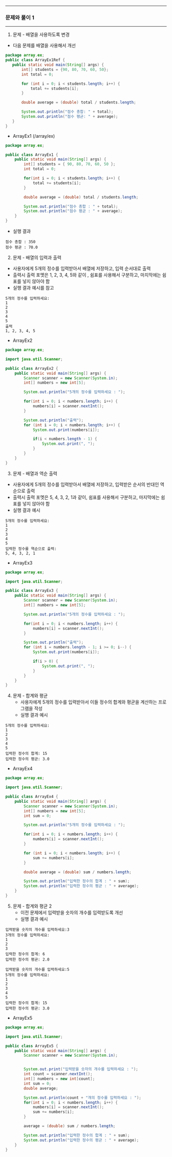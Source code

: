 -----
### 문제와 풀이 1
-----
1. 문제 - 배열을 사용하도록 변경
  - 다음 문제를 배열을 사용해서 개선
```java
package array.ex;
public class ArrayEx1Ref {
   public static void main(String[] args) {
       int[] students = {90, 80, 70, 60, 50};
       int total = 0;

       for (int i = 0; i < students.length; i++) {
           total += students[i];
       }

       double average = (double) total / students.length;

       System.out.println("점수 총합: " + total);
       System.out.println("점수 평균: " + average);
   }
}
```
  - ArrayEx1 (/array/ex)
```java
package array.ex;

public class ArrayEx1 {
    public static void main(String[] args) {
        int[] students = { 90, 80, 70, 60, 50 };
        int total = 0;

        for(int i = 0; i < students.length; i++) {
            total += students[i];
        }

        double average = (double) total / students.length;

        System.out.println("점수 총합 : " + total);
        System.out.println("점수 평균 : " + average);
    }
}
```
  - 실행 결과
```
점수 총합 : 350
점수 평균 : 70.0
```

2. 문제 - 배열의 입력과 출력
  - 사용자에게 5개의 정수를 입력받아서 배열에 저장하고, 입력 순서대로 출력
  - 출력시 출력 포멧은 1, 2, 3, 4, 5와 같이 , 쉼표를 사용해서 구분하고, 마지막에는 쉼표를 넣지 않아야 함
  - 실행 결과 예시를 참고
```
5개의 정수를 입력하세요:
1
2
3
4
5
출력
1, 2, 3, 4, 5
```
  - ArrayEx2
```java
package array.ex;

import java.util.Scanner;

public class ArrayEx2 {
    public static void main(String[] args) {
        Scanner scanner = new Scanner(System.in);
        int[] numbers = new int[5];

        System.out.println("5개의 정수를 입력하세요 : ");

        for(int i = 0; i < numbers.length; i++) {
            numbers[i] = scanner.nextInt();
        }

        System.out.println("출력");
        for (int i = 0; i < numbers.length; i++) {
            System.out.print(numbers[i]);

            if(i < numbers.length - 1) {
                System.out.print(", ");
            }
        }
    }
}
```

3. 문제 - 배열과 역순 출력
  - 사용자에게 5개의 정수를 입력받아서 배열에 저장하고, 입력받은 순서의 반대인 역순으로 출력
  - 출력시 출력 포멧은 5, 4, 3, 2, 1과 같이, 쉼표를 사용해서 구분하고, 마지막에는 쉼표를 넣지 않아야 함
  - 실행 결과 예시
```
5개의 정수를 입력하세요:
1
2
3
4
5
입력한 정수를 역순으로 출력:
5, 4, 3, 2, 1
```
  - ArrayEx3
```java
package array.ex;

import java.util.Scanner;

public class ArrayEx3 {
    public static void main(String[] args) {
        Scanner scanner = new Scanner(System.in);
        int[] numbers = new int[5];

        System.out.println("5개의 정수를 입력하세요 : ");

        for(int i = 0; i < numbers.length; i++) {
            numbers[i] = scanner.nextInt();
        }

        System.out.println("출력");
        for (int i = numbers.length - 1; i >= 0; i--) {
            System.out.print(numbers[i]);

            if(i > 0) {
                System.out.print(", ");
            }
        }
    }
}
```

4. 문제 - 합계와 평균
   - 사용자에게 5개의 정수를 입력받아서 이들 정수의 합계와 평균을 계산하는 프로그램을 작성
   - 실행 결과 예시
```
5개의 정수를 입력하세요:
1
2
3
4
5
입력한 정수의 합계: 15
입력한 정수의 평균: 3.0
```
   - ArrayEx4
```java
package array.ex;

import java.util.Scanner;

public class ArrayEx4 {
    public static void main(String[] args) {
        Scanner scanner = new Scanner(System.in);
        int[] numbers = new int[5];
        int sum = 0;

        System.out.println("5개의 정수를 입력하세요 : ");

        for(int i = 0; i < numbers.length; i++) {
            numbers[i] = scanner.nextInt();
        }

        for (int i = 0; i < numbers.length; i++) {
            sum += numbers[i];
        }

        double average = (double) sum / numbers.length;

        System.out.println("입력한 정수의 합계 : " + sum);
        System.out.println("입력한 정수의 평균 : " + average);
    }
}
```

5. 문제 - 합계와 평균 2
   - 이전 문제에서 입력받을 숫자의 개수를 입력받도록 개선
   - 실행 결과 예시
```
입력받을 숫자의 개수를 입력하세요:3
3개의 정수를 입력하세요:
1
2
3
입력한 정수의 합계: 6
입력한 정수의 평균: 2.0
```
```
입력받을 숫자의 개수를 입력하세요:5
5개의 정수를 입력하세요:
1
2
3
4
5
입력한 정수의 합계: 15
입력한 정수의 평균: 3.0
```
   - ArrayEx5
```java
package array.ex;

import java.util.Scanner;

public class ArrayEx5 {
    public static void main(String[] args) {
        Scanner scanner = new Scanner(System.in);


        System.out.print("입력받을 숫자의 개수를 입력하세요 : ");
        int count = scanner.nextInt();
        int[] numbers = new int[count];
        int sum = 0;
        double average;

        System.out.println(count + "개의 정수를 입력하세요 : ");
        for(int i = 0; i < numbers.length; i++) {
            numbers[i] = scanner.nextInt();
            sum += numbers[i];
        }

        average = (double) sum / numbers.length;

        System.out.println("입력한 정수의 합계 : " + sum);
        System.out.println("입력한 정수의 평균 : " + average);
    }
}
```

